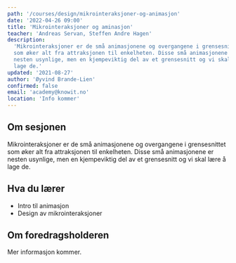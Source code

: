 ```yaml
---
path: '/courses/design/mikrointeraksjoner-og-animasjon'
date: '2022-04-26 09:00'
title: 'Mikrointeraksjoner og aminasjon'
teacher: 'Andreas Servan, Steffen Andre Hagen'
description:
  'Mikrointeraksjoner er de små animasjonene og overgangene i grensesnittet
  som øker alt fra attraksjonen til enkelheten. Disse små animasjonene er
  nesten usynlige, men en kjempeviktig del av et grensesnitt og vi skal lære å
  lage de.'
updated: '2021-08-27'
author: 'Øyvind Brande-Lien'
confirmed: false
email: 'academy@knowit.no'
location: 'Info kommer'
---
```


## Om sesjonen

Mikrointeraksjoner er de små animasjonene og overgangene i grensesnittet som
øker alt fra attraksjonen til enkelheten. Disse små animasjonene er nesten
usynlige, men en kjempeviktig del av et grensesnitt og vi skal lære å lage de.

## Hva du lærer

- Intro til animasjon
- Design av mikrointeraksjoner

## Om foredragsholderen

Mer informasjon kommer.
